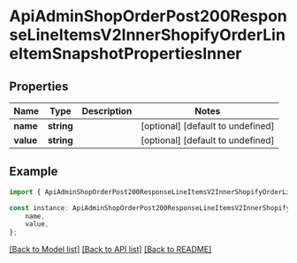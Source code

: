 # ApiAdminShopOrderPost200ResponseLineItemsV2InnerShopifyOrderLineItemSnapshotPropertiesInner


## Properties

Name | Type | Description | Notes
------------ | ------------- | ------------- | -------------
**name** | **string** |  | [optional] [default to undefined]
**value** | **string** |  | [optional] [default to undefined]

## Example

```typescript
import { ApiAdminShopOrderPost200ResponseLineItemsV2InnerShopifyOrderLineItemSnapshotPropertiesInner } from '@heavygee/arda-api-sdk';

const instance: ApiAdminShopOrderPost200ResponseLineItemsV2InnerShopifyOrderLineItemSnapshotPropertiesInner = {
    name,
    value,
};
```

[[Back to Model list]](../README.md#documentation-for-models) [[Back to API list]](../README.md#documentation-for-api-endpoints) [[Back to README]](../README.md)
